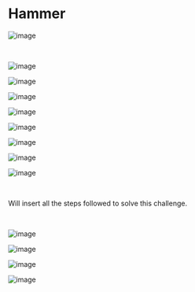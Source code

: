 <h1>Hammer</h1>

![image](https://github.com/user-attachments/assets/c2fb82aa-5ecb-4cca-aeb4-2e83f69934d4)

<br>

![image](https://github.com/user-attachments/assets/5935d69b-eb8e-4681-879d-f87c4dd6f0f1)

![image](https://github.com/user-attachments/assets/35ae9fea-d7b6-4274-84f2-818edb191f57)

![image](https://github.com/user-attachments/assets/ff77379c-8abd-493c-8454-09e2d08bacb3)

![image](https://github.com/user-attachments/assets/a53a4721-8100-4b0e-85f3-06a3dab91305)

![image](https://github.com/user-attachments/assets/8b2b874b-d665-4c2d-9e05-58e2584b4299)

![image](https://github.com/user-attachments/assets/30f36c8a-31d3-4834-b229-0c7b519c78e9)

![image](https://github.com/user-attachments/assets/28c2742f-6679-47ea-8669-45e2400e90dc)

![image](https://github.com/user-attachments/assets/38f8638a-c071-42dd-bd51-150ecf30e56b)

<br>

<p> Will insert all the steps followed to solve this challenge.</p>

<br>

![image](https://github.com/user-attachments/assets/516e98df-75c2-4cc9-9ae8-5028ca022d8c)

![image](https://github.com/user-attachments/assets/b9d19f0f-d7be-4f7c-895b-d5b559429f37)

![image](https://github.com/user-attachments/assets/e626efc3-47bc-420f-8c1c-d5b6c87428b6)


![image](https://github.com/user-attachments/assets/eb607f74-6ac7-4928-8c54-ead9d79bb969)
